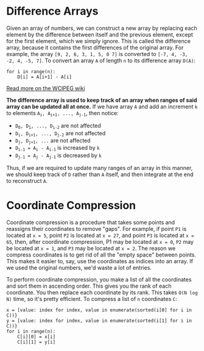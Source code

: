 Difference Arrays
=================
Given an array of numbers, we can construct a new array by replacing each element by the difference between itself 
and the previous element, except for the first element, which we simply ignore. This is called the difference array,
because it contains the first differences of the original array. For example, the array `[9, 2, 6, 3, 1, 5, 0 7]` is 
converted to `[-7, 4, -3, -2, 4, -5, 7]`. To convert an array `A` of length `n` to its difference array `D(A)`:
```
for i in range(n):
    D[i] = A[i+1] - A[i]
```
[Read more on the WCIPEG wiki](http://wcipeg.com/wiki/Prefix_sum_array_and_difference_array) <br />

**The difference array is used to keep track of an array when ranges of said array can be updated all at once.** 
If we have array `A` and add an increment `k` to elements
<code>A<sub>i</sub>, A<sub>i+1</sub>, ..., A<sub>j-1</sub></code>, then notice: 
* <code>D<sub>0</sub>, D<sub>1</sub>, ..., D<sub>i-2</sub></code> are not affected
* <code>D<sub>i</sub>, D<sub>i+1</sub>, ..., D<sub>j-2</sub></code> are not affected
* <code>D<sub>j</sub>, D<sub>j+1</sub>, ...</code> are not affected
* <code>D<sub>i-1</sub> = A<sub>i</sub> - A<sub>i-1</sub></code> is increased by `k`
* <code>D<sub>j-1</sub> = A<sub>j</sub> - A<sub>j-1</sub></code> is decreased by `k`

Thus, if we are required to update many ranges of an array in this manner, we should keep track of `D` rather than `A` 
itself, and then integrate at the end to reconstruct `A`.

Coordinate Compression
======================
Coordinate compression is a procedure that takes some points and reassigns their coordinates to remove "gaps". 
For example, if point `P1` is located at `x = 5`, point `P2` is located at `x = 27`, and point `P3` is located at 
`x = 65`, then, after coordinate compression, P1 may be located at `x = 0`, `P2` may be located at `x = 1`, and `P3` 
may be located at `x = 2`. The reason we compress coordinates is to get rid of all the "empty space" between points. 
This makes it easier to, say, use the coordinates as indices into an array. If we used the original numbers, 
we'd waste a lot of entries.

To perform coordinate compression, you make a list of all the coordinates and sort them in ascending order.
This gives you the rank of each coordinate. You then replace each coordinate by its rank. This takes `O(N log N)` time, 
so it's pretty efficient. To compress a list of `n` coordinates `C`:
```
x = [value: index for index, value in enumerate(sorted(i[0] for i in C))}
y = [value: index for index, value in enumerate(sorted(i[1] for i in C))}
for i in range(n):
    C[i][0] = x[i]
    C[i][1] = y[i]
